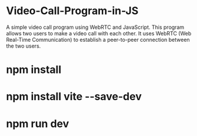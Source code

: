 # Video-Call-Program-in-JS

A simple video call program using WebRTC and JavaScript.
This program allows two users to make a video call with each other.
It uses WebRTC (Web Real-Time Communication) to establish a peer-to-peer connection between the two users.

# npm install
# npm install vite --save-dev
# npm run dev

